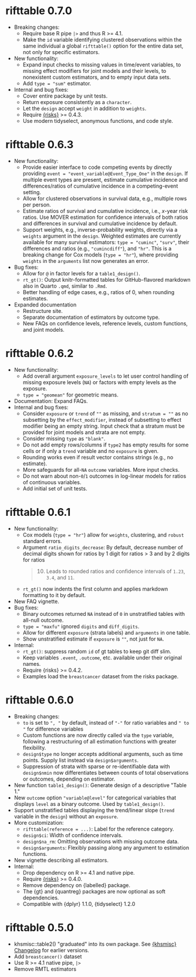 # rifttable 0.7.0

* Breaking changes:
  + Require base R pipe `|>` and thus R >= 4.1.
  + Make the `id` variable identifying clustered observations within the same
    individual a global `rifttable()` option for the entire data set, not only 
    for specific estimators.
* New functionality:
  + Expand input checks to missing values in time/event variables, to missing 
    effect modifiers for joint models and their levels, to nonexistent custom 
    estimators, and to empty input data sets.
  + Add `type = "sum"` estimator.
* Internal and bug fixes:
  + Cover entire package by unit tests.
  + Return exposure consistently as a `character`.
  + Let the `design` accept `weight` in addition to `weights`.
  + Require [{risks}](https://stopsack.github.io/risks/) >= 0.4.3.
  + Use modern tidyselect, anonymous functions, and code style.


# rifttable 0.6.3

* New functionality:
  + Provide easier interface to code competing events by directly providing 
    `event = "event_variable@Event_Type_One"` in the `design`. 
    If multiple event types are present, estimate cumulative incidence and 
    differences/ratios of cumulative incidence in a competing-event setting.
  + Allow for clustered observations in survival data, e.g., multiple rows per 
    person.
  + Estimate ratios of survival and cumulative incidence, i.e., *x*-year risk 
    ratios. Use MOVER estimation for confidence intervals of both ratios and
    differences in survival and cumulative incidence by default.
  + Support weights, e.g., inverse-probability weights, directly via a 
    `weights` argument in the `design`. Weighted estimates are currently 
    available for many survival estimators: `type = "cuminc"`, `"surv"`, their 
    differences and ratios (e.g., `"cumincdiff"`), and `"hr"`. This is a 
    breaking change for Cox models (`type = "hr"`), where providing `weights` in 
    the `arguments` list now generates an error.
* Bug fixes:
  + Allow for `@` in factor levels for a `table1_design()`.
  + `rt_gt()`: Output knitr-formatted tables for GitHub-flavored markdown also
    in Quarto `.qmd`, similar to `.Rmd`.
  + Better handling of edge cases, e.g., ratios of 0, when rounding estimates.
* Expanded documentation
  + Restructure site.
  + Separate documentation of estimators by outcome type.
  + New FAQs on confidence levels, reference levels, custom functions, and 
    joint models.


# rifttable 0.6.2

* New functionality:
  + Add overall argument `exposure_levels` to let user control handling of
    missing exposure levels (`NA`) or factors with empty levels as the exposure.
  + `type = "geomean"` for geometric means.
* Documentation: Expand FAQs.
* Internal and bug fixes:
  + Consider `exposure` or `trend` of `""` as missing, and `stratum = ""` as no 
    subsetting by the `effect_modifier`, instead  of subsetting to effect 
    modifier being an empty string. Input check that a stratum must be provided 
    for joint models and strata are not empty.
  + Consider missing `type` as `"blank"`.
  + Do not add empty rows/columns if `type2` has empty results for some cells or
    if only a `trend` variable and no `exposure` is given.
  + Rounding works even if result vector contains strings (e.g., no estimate).
  + More safeguards for all-`NA` `outcome` variables. More input checks.
  + Do not warn about non-`0`/`1` outcomes in log-linear models for ratios of
    continuous variables.
  + Add initial set of unit tests.


# rifttable 0.6.1

* New functionality:
  + Cox models (`type = "hr"`) allow for `weights`, clustering, and `robust` 
    standard errors.
  + Argument `ratio_digits_decrease`: By default, decrease number of decimal
    digits shown for ratios by 1 digit for ratios > 3 and by 2 digits for ratios
    > 10. Leads to rounded ratios and confidence intervals of `1.23`, `3.4`, and 
    `11`.
  + `rt_gt()` now indents the first column and applies markdown formatting to it 
    by default.
* New FAQ vignette.
* Bug fixes:
  + Binary outcomes returned `NA` instead of `0` in unstratified tables
    with all-null outcome.
  + `type = "maxfu"` ignored `digits` and `diff_digits`.
  + Allow for different `exposure` (strata labels) and `arguments` in one table.
  + Show unstratified estimate if `exposure` is `""`, not just for `NA`.
* Internal:
  + `rt_gt()`: suppress random `id` of gt tables to keep git diff slim.
  + Keep variables `.event`, `.outcome`, etc. available under their original 
    names.
  + Require {risks} >= 0.4.2.
  + Examples load the `breastcancer` dataset from the risks package.


# rifttable 0.6.0

* Breaking changes: 
  + `to` is set to `", "` by default, instead of `"-"` for ratio variables and 
    `" to "` for difference variables
  + Custom functions are now directly called via the `type` variable, 
    following a restructuring of all estimation functions with greater 
    flexibility.
  + `design$type` no longer accepts additional arguments, such as time points.
    Supply list instead via `design$arguments`.
  + Suppression of strata with sparse or re-identifiable data with `design$nmin`
    now differentiates between counts of total observations or outcomes, 
    depending on estimator.
* New function `table1_design()`: Generate design of a descriptive "Table 1."
* New `outcome` option `"variable@level"` for categorical variables that
  displays `level` as a binary outcome. Used by `table1_design()`.
* Support unstratified tables displaying the trend/linear slope (`trend` 
  variable in the `design`) without an `exposure`.
* More customization:
  + `rifttable(reference = ...)`: Label for the reference category.
  + `design$ci`: Width of confidence intervals.
  + `design$na_rm`: Omitting observations with missing outcome data.
  + `design$arguments`: Flexibly passing along any argument to estimation
    functions.
* New vignette describing all estimators.
* Internal:
  + Drop dependency on R >= 4.1 and native pipe.
  + Require [{risks}](https://stopsack.github.io/risks) >= 0.4.0.
  + Remove dependency on {labelled} package. 
  + The {gt} and {quantreg} packages are now optional as soft dependencies.
  + Compatible with {dplyr} 1.1.0, {tidyselect} 1.2.0
  

# rifttable 0.5.0

* khsmisc::table2() "graduated" into its own package. See [{khsmisc} Changelog](https://stopsack.github.io/khsmisc/news/) for earlier versions.
* Add `breastcancer()` dataset
* Use R >= 4.1 native pipe, `|>`
* Remove RMTL estimators
